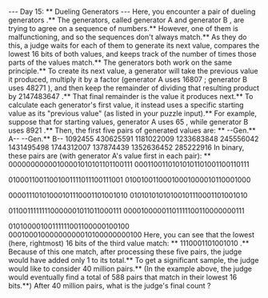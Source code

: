--- Day 15: ** Dueling Generators ---
Here, you encounter a pair of dueling
generators
.** The generators, called
generator A
and
generator B
, are trying to agree on a sequence of numbers.** However, one of them is malfunctioning, and so the sequences don't always match.**
As they do this, a
judge
waits for each of them to generate its next value, compares the lowest 16 bits of both values, and keeps track of the number of times those parts of the values match.**
The generators both work on the same principle.** To create its next value, a generator will take the previous value it produced, multiply it by a
factor
(generator A uses
16807
; generator B uses
48271
), and then keep the remainder of dividing that resulting product by
2147483647
.** That final remainder is the value it produces next.**
To calculate each generator's first value, it instead uses a specific starting value as its "previous value" (as listed in your puzzle input).**
For example, suppose that for starting values, generator A uses
65
, while generator B uses
8921
.** Then, the first five pairs of generated values are: **
--Gen.** A--  --Gen.** B--
   1092455   430625591
1181022009  1233683848
 245556042  1431495498
1744312007   137874439
1352636452   285222916
In binary, these pairs are (with generator A's value first in each pair): **
00000000000100001010101101100111
00011001101010101101001100110111

01000110011001001111011100111001
01001001100010001000010110001000

00001110101000101110001101001010
01010101010100101110001101001010

01100111111110000001011011000111
00001000001101111100110000000111

01010000100111111001100000100100
00010001000000000010100000000100
Here, you can see that the lowest (here, rightmost) 16 bits of the third value match: **
1110001101001010
.** Because of this one match, after processing these five pairs, the judge would have added only
1
to its total.**
To get a significant sample, the judge would like to consider
40 million
pairs.** (In the example above, the judge would eventually find a total of
588
pairs that match in their lowest 16 bits.**)
After 40 million pairs,
what is the judge's final count
?
